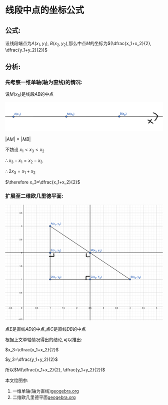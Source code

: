 <script>
MathJax = {
  tex: {
    inlineMath: [['$', '$'], ['\\(', '\\)']]
  }
};
</script>
<script id="MathJax-script" async
  src="https://cdn.jsdelivr.net/npm/mathjax@3/es5/tex-chtml.js">
</script>

# 线段中点的坐标公式

## 公式:

设线段端点为$A(x_1, y_1)$, $B(x_2,y_2)$,那么中点$M$的坐标为$(\dfrac{x_1+x_2}{2}, \dfrac{y_1+y_2}{2})$

## 分析:

### 先考察一维单轴(轴为直线)的情况:

设$M(x_3)$是线段$AB$的中点

![](images/Difference_of_two_squares.1.png)

$\vert AM \vert = \vert MB \vert$

不妨设 $x_1<x_3<x_2$

$\therefore x_3-x_1=x_2-x_3$

$\therefore 2x_3=x_1+x_2$

$\therefore x_3=\dfrac{x_1+x_2}{2}$

### 扩展至二维欧几里德平面:

![](images/Difference_of_two_squares.2.png)

点$E$是直线$AD$的中点,点$C$是直线$DB$的中点

根据上文单轴情况得出的结论,可以推出:

$x_3=\dfrac{x_1+x_2}{2}$

$y_3=\dfrac{y_1+y_2}{2}$

所以$M(\dfrac{x_1+x_2}{2}, \dfrac{y_1+y_2}{2})$

本文绘图参:
1. 一维单轴(轴为直线)[geogebra.org](https://www.geogebra.org/calculator/kkhbjuzj)
2. 二维欧几里德平面[geogebra.org](https://www.geogebra.org/calculator/hyg232ek)